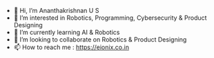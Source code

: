 - 👋 Hi, I’m Ananthakrishnan U S
- 👀 I’m interested in Robotics, Programming, Cybersecurity & Product Designing
- 🌱 I’m currently learning AI & Robotics
- 💞️ I’m looking to collaborate on Robotics & Product Designing
- 📫 How to reach me : https://eionix.co.in

<!---
krishnan793/krishnan793 is a ✨ special ✨ repository because its `README.md` (this file) appears on your GitHub profile.
You can click the Preview link to take a look at your changes.
--->

